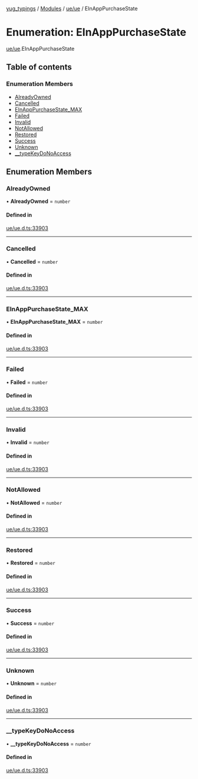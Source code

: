 [yug_typings](../README.md) / [Modules](../modules.md) / [ue/ue](../modules/ue_ue.md) / EInAppPurchaseState

# Enumeration: EInAppPurchaseState

[ue/ue](../modules/ue_ue.md).EInAppPurchaseState

## Table of contents

### Enumeration Members

- [AlreadyOwned](ue_ue.EInAppPurchaseState.md#alreadyowned)
- [Cancelled](ue_ue.EInAppPurchaseState.md#cancelled)
- [EInAppPurchaseState\_MAX](ue_ue.EInAppPurchaseState.md#einapppurchasestate_max)
- [Failed](ue_ue.EInAppPurchaseState.md#failed)
- [Invalid](ue_ue.EInAppPurchaseState.md#invalid)
- [NotAllowed](ue_ue.EInAppPurchaseState.md#notallowed)
- [Restored](ue_ue.EInAppPurchaseState.md#restored)
- [Success](ue_ue.EInAppPurchaseState.md#success)
- [Unknown](ue_ue.EInAppPurchaseState.md#unknown)
- [\_\_typeKeyDoNoAccess](ue_ue.EInAppPurchaseState.md#__typekeydonoaccess)

## Enumeration Members

### AlreadyOwned

• **AlreadyOwned** = `number`

#### Defined in

[ue/ue.d.ts:33903](https://github.com/YugMetaverse/yug_typings/blob/25cad34/ue/ue.d.ts#L33903)

___

### Cancelled

• **Cancelled** = `number`

#### Defined in

[ue/ue.d.ts:33903](https://github.com/YugMetaverse/yug_typings/blob/25cad34/ue/ue.d.ts#L33903)

___

### EInAppPurchaseState\_MAX

• **EInAppPurchaseState\_MAX** = `number`

#### Defined in

[ue/ue.d.ts:33903](https://github.com/YugMetaverse/yug_typings/blob/25cad34/ue/ue.d.ts#L33903)

___

### Failed

• **Failed** = `number`

#### Defined in

[ue/ue.d.ts:33903](https://github.com/YugMetaverse/yug_typings/blob/25cad34/ue/ue.d.ts#L33903)

___

### Invalid

• **Invalid** = `number`

#### Defined in

[ue/ue.d.ts:33903](https://github.com/YugMetaverse/yug_typings/blob/25cad34/ue/ue.d.ts#L33903)

___

### NotAllowed

• **NotAllowed** = `number`

#### Defined in

[ue/ue.d.ts:33903](https://github.com/YugMetaverse/yug_typings/blob/25cad34/ue/ue.d.ts#L33903)

___

### Restored

• **Restored** = `number`

#### Defined in

[ue/ue.d.ts:33903](https://github.com/YugMetaverse/yug_typings/blob/25cad34/ue/ue.d.ts#L33903)

___

### Success

• **Success** = `number`

#### Defined in

[ue/ue.d.ts:33903](https://github.com/YugMetaverse/yug_typings/blob/25cad34/ue/ue.d.ts#L33903)

___

### Unknown

• **Unknown** = `number`

#### Defined in

[ue/ue.d.ts:33903](https://github.com/YugMetaverse/yug_typings/blob/25cad34/ue/ue.d.ts#L33903)

___

### \_\_typeKeyDoNoAccess

• **\_\_typeKeyDoNoAccess** = `number`

#### Defined in

[ue/ue.d.ts:33903](https://github.com/YugMetaverse/yug_typings/blob/25cad34/ue/ue.d.ts#L33903)
